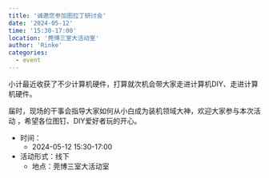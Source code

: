 ```yaml
---
title: '诚邀您参加图拉丁研讨会'
date: '2024-05-12'
time: '15:30-17:00'
location: '莞博三室大活动室'
author: 'Rinke'
categories:
  - event
---
```


小计最近收获了不少计算机硬件，打算就次机会带大家走进计算机DIY、走进计算机硬件。

届时，现场的干事会指导大家如何从小白成为装机领域大神，欢迎大家参与本次活动
，希望各位图钉、DIY爱好者玩的开心。

- 时间：
  - 2024-05-12 15:30-17:00
- 活动形式：线下
  - 地点：莞博三室大活动室
